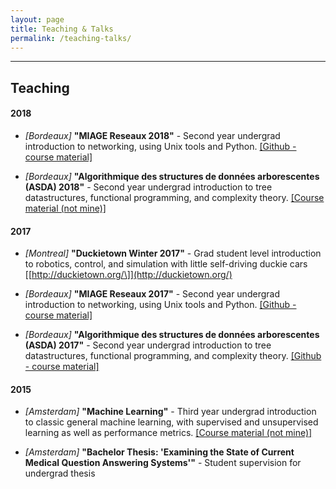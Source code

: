 ```yaml
---
layout: page
title: Teaching & Talks
permalink: /teaching-talks/
---
```



---

## Teaching

#### 2018

- *\[Bordeaux\]* **"MIAGE Reseaux 2018"** - Second year undergrad introduction to networking, using Unix tools and Python. [\[Github - course material\]](https://github.com/fgolemo/course-2018-networks)

- *\[Bordeaux\]* **"Algorithmique des structures de données arborescentes (ASDA) 2018"** - Second year undergrad introduction to tree datastructures, functional programming, and complexity theory. [\[Course material \(not mine\)\]](http://dept-info.labri.fr/ENSEIGNEMENT/asda/) 


#### 2017

- *\[Montreal\]* **"Duckietown Winter 2017"** - Grad student level introduction to robotics, control, and simulation with little self-driving duckie cars [\[http://duckietown.org/\]](http://duckietown.org/) 

- *\[Bordeaux\]* **"MIAGE Reseaux 2017"** - Second year undergrad introduction to networking, using Unix tools and Python. [\[Github - course material\]](https://github.com/fgolemo/course-2017-networks)

- *\[Bordeaux\]* **"Algorithmique des structures de données arborescentes (ASDA) 2017"** - Second year undergrad introduction to tree datastructures, functional programming, and complexity theory. [\[Github - course material\]](https://github.com/fgolemo/course-2017-ocaml-trees) 

#### 2015

- *\[Amsterdam\]* **"Machine Learning"** - Third year undergrad introduction to classic general machine learning, with supervised and unsupervised learning as well as performance metrics. [\[Course material \(not mine\)\]](https://www.studocu.com/en/course/vrije-universiteit-amsterdam/machine-learning/56706)

- *\[Amsterdam\]* **"Bachelor Thesis: 'Examining the State of Current Medical Question Answering Systems'"** - Student supervision for undergrad thesis 
 

